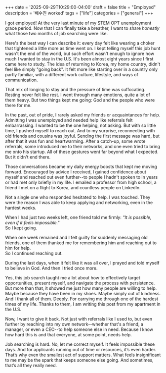 +++
date = '2025-09-29T10:29:00-04:00'
draft = false
title = "Employed"
description = '배수진 worked'
tags = ["life"]
categories = ["general"]
+++

I got employed! At the very last minute of my STEM OPT unemployment grace period. Now that I can finally take a breather, I want to share *honestly* what those two months of job searching were like. 

Here's the best way I can describe it: every day felt like wearing a choker that tightened a little more as time went on. I kept telling myself this job hunt wasn't the end of the world, but such effort wasn't enough to ignore how much I wanted to stay in the U.S. It's been almost eight years since I first came here to study. The idea of returning to Korea, my home country, didn't feel like simply "going back". It felt more like starting over in a country only partly familiar, with a different work culture, lifestyle, and ways of communication.

That mix of longing to stay and the pressure of time was suffocating. Resting never felt like rest. I went through many emotions, quite a lot of them heavy. But two things kept me going: God and the people who were there for me. 

In the past, out of pride, I rarely asked my friends or acquaintances for help. Admitting I was unemployed and needed help like referrals felt embarrassing. I wanted to be the one helping, not asking. But with so little time, I pushed myself to reach out. And to my surprise, reconnecting with old friends and cousins was joyful. Sending the first message was hard, but after that it was fun and heartwarming. After a catch-up, some wrote referrals, some introduced me to their networks, and one even tried to bring me onto his startup. All of these gestures went far beyond what I expected. But it didn't end there.

Those conversations became my daily energy boosts that kept me moving forward. Encouraged by advice I received, I gained confidence about myself and reached out even further--to people I hadn't spoken to in years or had met only briefly in my life. I emailed a professor from high school, a friend I met on a flight to Korea, and countless people on LinkedIn.

Not a single one who responded hesitated to help. I was touched. They were the reason I was able to keep applying and networking, even in the hardest weeks. 

When I had just two weeks left, one friend told me firmly: *"It is possible, even if it feels impossible."*  
So I kept going.

When one week remained and I felt guilty for suddenly messaging old friends, one of them thanked me for remembering him and reaching out to him for help.  
So I continued reaching out.

During the last days, when it felt like it was all over, I prayed and told myself to believe in God.
And then I tried once more.

Yes, this job search taught me a lot about how to effectively target opportunities, present myself, and navigate the process with persistence. But more than that, it showed me just how many people are willing to help. Maybe because they have been in my shoes. Maybe simply out of kindness. And I thank all of them. Deeply. For carrying me through one of the hardest times of my life. Thanks to them, I am writing this post from my apartment in the U.S.

Now, I want to give it back. Not just with referrals like I used to, but even further by reaching into my own network--whether that's a friend, a manager, or even a CEO--to help someone else in need. Because I know how hard this is and that everyone, at some point, needs help.

Job searching is hard. No, let me correct myself. It feels impossible these days. And for applicants running out of time or resources, it’s even harder. That’s why even the smallest act of support matters. What feels insignificant to me may be the spark that keeps someone else going. And sometimes, that’s all they really need.